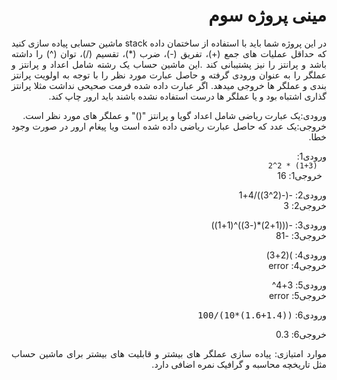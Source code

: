 <div dir='rtl' align="justify">
 
 #  مینی پروژه سوم
 
در این پروژه شما باید با استفاده از ساختمان داده stack   ماشین حسابی پیاده سازی کنید که حداقل عملیات های جمع (+)، تفریق (-)، ضرب (*)، تقسیم (/)، توان (^)  را داشته باشد و پرانتز را نیز پشتیبانی کند .این ماشین حساب یک رشته شامل اعداد و پرانتز و عملگر  را به عنوان ورودی گرفته و حاصل عبارت مورد نظر را با توجه به اولویت پرانتز بندی و عملگر ها  خروجی میدهد.
 اگر عبارت داده شده فرمت صحیحی نداشت مثلا پرانتز گذاری اشتباه بود و یا عملگر ها درست استفاده نشده باشند باید ارور چاپ کند.
 
 ورودی:یک عبارت ریاضی شامل اعداد گویا و پرانتز "()" و عملگر های مورد نظر است.<br>
 خروجی:یک عدد که حاصل عبارت ریاضی داده شده است ویا پیغام ارور در صورت وجود خطا.
  <div>
  ورودی1:
 <code>
  (1+3) * 2^2<br> </code>
  خروجی1:
  16

  ورودی2:
  -(-(2^3))/4+1 <br>
  خروجی2:
  3

  ورودی3: 
  -(((1+2)*(-3))^(1+1)) <br>
  خروجی3:
  -81

  ورودی4:
  )(2+3) <br>
  خروجی4:
  error

  ورودی5:
  3+4^<br>
  خروجی5:
  error

  ورودی6:
  <kbd>((1.4+1.6)*10)/100 <kbd> <br>
   
  خروجی6:
  0.3
  
موارد امتیازی: پیاده سازی عملگر های بیشتر و قابلیت های بیشتر برای ماشین حساب مثل تاریخچه محاسبه و گرافیک نمره اضافی دارد.





